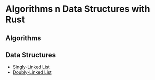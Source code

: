 # Algorithms n Data Structures with Rust

## Algorithms

## Data Structures

- [Singly-Linked List](singly_linked_list/README.md)
- [Doubly-Linked List](doubly_linked_list/README.md)
